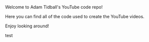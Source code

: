 Welcome to Adam Tidball's YouTube code repo!

Here you can find all of the code used to create the YouTube videos.

Enjoy looking around!

test